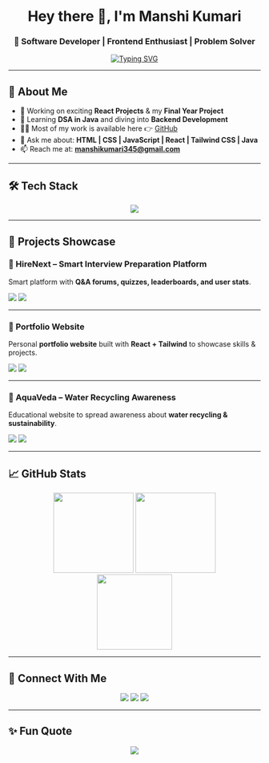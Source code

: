 <h1 align="center">Hey there 👋, I'm Manshi Kumari</h1>
<h3 align="center">🚀 Software Developer | Frontend Enthusiast | Problem Solver</h3>

<p align="center">
  <a href="https://git.io/typing-svg">
    <img
      src="https://readme-typing-svg.demolab.com?font=Fira+Code&size=22&duration=3000&pause=800&center=true&vCenter=true&width=600&lines=Frontend+Developer;React+%2B+Tailwind+Specialist;DSA+in+Java+Learner;Always+learning+new+techs"
      alt="Typing SVG"
    />
  </a>
</p>

---

## 🌟 About Me  

- 🔭 Working on exciting **React Projects** & my **Final Year Project**  
- 🌱 Learning **DSA in Java** and diving into **Backend Development**  
- 👩‍💻 Most of my work is available here 👉 [GitHub](https://github.com/manshikumari67)  
- 💬 Ask me about: **HTML | CSS | JavaScript | React | Tailwind CSS | Java**  
- 📫 Reach me at: **manshikumari345@gmail.com**  

---

## 🛠️ Tech Stack  

<div align="center">
  <img src="https://skillicons.dev/icons?i=html,css,js,react,tailwind,java,git,github,vscode" />
</div>

---

## 🚀 Projects Showcase  

### 🔹 HireNext – Smart Interview Preparation Platform  
Smart platform with **Q&A forums, quizzes, leaderboards, and user stats**.  
<p>
  <a href="https://github.com/manshikumari67/HireNext"><img src="https://img.shields.io/badge/GitHub-100000?style=for-the-badge&logo=github&logoColor=white" /></a>
  <a href="https://your-live-demo-link.com"><img src="https://img.shields.io/badge/Live_Demo-28a745?style=for-the-badge&logo=vercel&logoColor=white" /></a>
</p>

---

### 🔹 Portfolio Website  
Personal **portfolio website** built with **React + Tailwind** to showcase skills & projects.  
<p>
  <a href="https://github.com/manshikumari67/Portfolio"><img src="https://img.shields.io/badge/GitHub-100000?style=for-the-badge&logo=github&logoColor=white" /></a>
  <a href="https://your-portfolio-link.com"><img src="https://img.shields.io/badge/Live_Demo-28a745?style=for-the-badge&logo=vercel&logoColor=white" /></a>
</p>

---

### 🔹 AquaVeda – Water Recycling Awareness  
Educational website to spread awareness about **water recycling & sustainability**.  
<p>
  <a href="https://github.com/manshikumari67/AquaVeda"><img src="https://img.shields.io/badge/GitHub-100000?style=for-the-badge&logo=github&logoColor=white" /></a>
  <a href="https://your-aquaveda-link.com"><img src="https://img.shields.io/badge/Live_Demo-28a745?style=for-the-badge&logo=vercel&logoColor=white" /></a>
</p>

---

## 📈 GitHub Stats  

<div align="center">
  <img src="https://github-readme-stats.vercel.app/api?username=manshikumari67&show_icons=true&theme=radical&hide_border=true" height="160" />
  <img src="https://github-readme-streak-stats.herokuapp.com/?user=manshikumari67&theme=radical&hide_border=true" height="160" />
</div>

<div align="center">
  <img src="https://github-readme-stats.vercel.app/api/top-langs/?username=manshikumari67&layout=compact&theme=radical&hide_border=true" height="150" />
</div>

---

## 🔗 Connect With Me  

<p align="center">
  <a href="mailto:manshikumari345@gmail.com"><img src="https://img.shields.io/badge/Gmail-D14836?style=for-the-badge&logo=gmail&logoColor=white" /></a>
  <a href="https://linkedin.com/in/your-linkedin-profile"><img src="https://img.shields.io/badge/LinkedIn-0077B5?style=for-the-badge&logo=linkedin&logoColor=white" /></a>
  <a href="https://github.com/manshikumari67"><img src="https://img.shields.io/badge/GitHub-100000?style=for-the-badge&logo=github&logoColor=white" /></a>
</p>

---

## ✨ Fun Quote  

<p align="center">
  <img src="https://quotes-github-readme.vercel.app/api?type=horizontal&theme=radical" />
</p>



